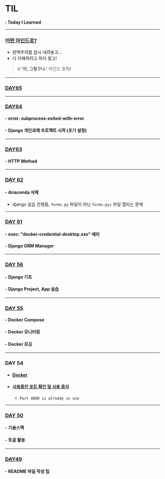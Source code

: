 # TIL
**: Today I Learned**

---
### [어떤 마인드로?](DAY56_241211.md#0-django-강의를-수강하기-전)

- 완벽주의를 잠시 내려놓고...
- 다 이해하려고 하지 말고!

> **💡 '아, 그렇구나.'** 마인드 장착❗️
---
### [DAY65](DAY65_241224.md#day65)






---
### [DAY64](DAY64_241223.md#day64)

#### - error: subprocess-exited-with-error

#### - Django 개인과제 프로젝트 시작 (초기 설정)

---
### [DAY63](DAY63_241220.md#day63)
#### - HTTP Method



--------
### [DAY 62](DAY62_241219.md#day62)

#### - Anaconda 삭제
* django 실습 진행중, `forms.py` 파일이 아닌 `forms.pyi` 파일 열리는 문제


----
### [DAY 61](DAY61_241218.md#day-61)

#### - exec: "docker-credential-desktop.exe" 에러
#### - Django ORM Manager


---
### [DAY 56](DAY56_241211.md#day56)
#### - Django 기초
#### - Django Project, App 실습


---
### [DAY 55](DAY55_241210.md#내배캠-55일차-til)
#### - Docker Compose
#### - Docker 모니터링
#### - Docker 로깅


---
### DAY 54
- #### [Docker](DAY54_241209.md#docker)

- #### [사용중인 포트 확인 및 사용 중지](DAY54_241209.md#사용중인-포트-확인-및-사용-중지)
  - `Port 8080 is already in use`

---

### [DAY 50](DAY50_241203.md#내배캠-50일차-til)
#### - 기술스택
#### - 토글 활용

---

### [DAY49](DAY49_241202.md#내배캠-49일차-til)
#### - README 파일 작성 팁


